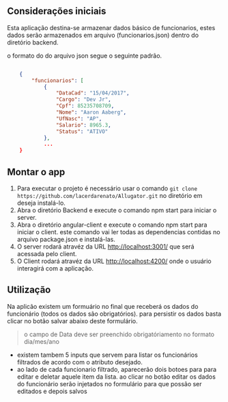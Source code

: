 ## Considerações iniciais

Esta aplicação destina-se armazenar dados básico de funcionarios, estes dados serão armazenados em arquivo (funcionarios.json) dentro do diretório backend.

o formato do do arquivo json segue o seguinte padrão.

```json

    {
        "funcionarios": [
            {
                "DataCad": "15/04/2017",
                "Cargo": "Dev Jr",
                "Cpf": 85235708709,
                "Nome": "Aaron Aaberg",
                "UfNasc": "AP",
                "Salario": 8965.3,
                "Status": "ATIVO"
            },
            ...
    }

```

## Montar o app

1. Para executar o projeto é necessário usar o comando `git clone https://github.com/lacerdarenato/Allugator.git` no diretório em deseja instalá-lo.
2. Abra o diretório Backend e execute o comando npm start para iniciar o server.
3. Abra o diretório angular-client e execute o comando npm start para iniciar o client.
   este comando vai ler todas as dependencias contidas no arquivo package.json e instalá-las.
4. O server rodará atravéz da URL [http://localhost:3001/](http://localhost:3001/) que será acessada pelo client.
5. O Client rodará atravéz da URL [http://localhost:4200/](http://localhost:4200/) onde o usuário interagirá com a aplicação.

## Utilização

Na aplicão existem um formuário no final que receberá os dados do funcionário (todos os dados são obrigatórios).
para persistir os dados basta clicar no botão salvar abaixo deste formulário.

> o campo de Data deve ser preenchido obrigatóriamento no formato dia/mes/ano <br>

- existem tambem 5 inputs que servem para listar os funcionários filtrados de acordo com o atributo desejado.
- ao lado de cada funcionario filtrado, aparecerão dois botoes para para editar e deletar aquele item da lista.
  ao clicar no botão editar os dados do funcionário serão injetados no formulário para que possão ser editados e depois salvos
